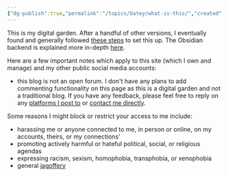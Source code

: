 ```yaml
---
{"dg-publish":true,"permalink":"/topics/batey/what-is-this/","created":"2024-10-26T12:27:00.899-04:00","updated":"2024-10-26T15:41:28.951-04:00"}
---
```


This is my digital garden. After a handful of other versions, I eventually found and generally followed [these steps](https://dudethatserin.com/intro-obsidian-digital-garden-series/) to set this up. The Obsidian backend is explained more in-depth [here]([https://dg-docs.ole.dev](https://dg-docs.ole.dev/)). 

Here are a few important notes which apply to this site (which I own and manage) and my other public social media accounts:
- this blog is not an open forum. I don't have any plans to add commenting functionality on this page as this is a digital garden and not a traditional blog. If you have any feedback, please feel free to reply on any [platforms I post to](https://www.twop0intfive.xyz/#:~:text=Follow) or [contact me directly](https://www.twop0intfive.xyz/contact.html). 

Some reasons I might block or restrict your access to me include:  
- harassing me or anyone connected to me, in person or online, on my accounts, theirs, or my connections’
- promoting actively harmful or hateful political, social, or religious agendas 
- expressing racism, sexism, homophobia, transphobia, or xenophobia  
- general [jagoffery](https://www.urbandictionary.com/define.php?term=jag%20off)